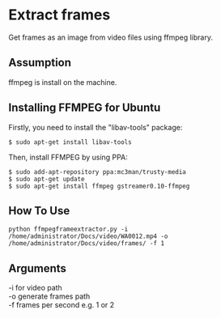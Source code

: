 # Extract frames
Get frames as an image from video files using ffmpeg library.

## Assumption
ffmpeg is install on the machine.

## Installing FFMPEG for Ubuntu
Firstly, you need to install the "libav-tools" package:
```
$ sudo apt-get install libav-tools
```

Then, install FFMPEG by using PPA:
```
$ sudo add-apt-repository ppa:mc3man/trusty-media
$ sudo apt-get update
$ sudo apt-get install ffmpeg gstreamer0.10-ffmpeg
```

## How To Use
```
python ffmpegframeextractor.py -i /home/administrator/Docs/video/WA0012.mp4 -o /home/administrator/Docs/video/frames/ -f 1
```

## Arguments
-i for video path<br />
-o generate frames path <br />
-f frames per second e.g. 1 or 2<br />
